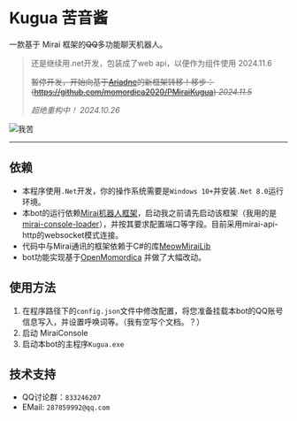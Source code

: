 # Kugua 苦音酱


一款基于 Mirai 框架的~~QQ~~多功能聊天机器人。

> 还是继续用.net开发，包装成了web api，以便作为组件使用 2024.11.6
>
> ~~暂停开发，开始向基于[Ariadne](https://github.com/GraiaProject/Ariadne)的新框架转移！移步：(https://github.com/momordica2020/PMiraiKugua) *2024.11.5*~~
> 
> *超绝重构中！ 2024.10.26*

![我苦](https://s3.bmp.ovh/imgs/2024/10/26/7c122c98a1627ffb.png)

------

## 依赖

- 本程序使用`.Net`开发，你的操作系统需要是`Windows 10+`并安装`.Net 8.0`运行环境。
- 本bot的运行依赖[Mirai机器人框架](https://github.com/mamoe/mirai)，启动我之前请先启动该框架（我用的是[mirai-console-loader](https://github.com/iTXTech/mirai-console-loader)），并按其要求配置端口等字段。目前采用mirai-api-http的websocket模式连接。
- 代码中与Mirai通讯的框架依赖于C#的库[MeowMiraiLib](https://github.com/DavidSciMeow/MeowMiraiLib)
- bot功能实现基于[OpenMomordica](https://github.com/hontsev/OpenMomordica) 并做了大幅改动。

## 使用方法

1. 在程序路径下的`config.json`文件中修改配置，将您准备挂载本bot的QQ账号信息写入，并设置呼唤词等。（我有空写个文档。？）
2. 启动 MiraiConsole 
3. 启动本bot的主程序`Kugua.exe`

## 技术支持

- QQ讨论群：`833246207`
- EMail: `287859992@qq.com`
